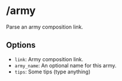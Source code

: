 # /army

Parse an army composition link.

## Options

- `link`: Army composition link.
- `army_name`: An optional name for this army.
- `tips`: Some tips (type anything)

